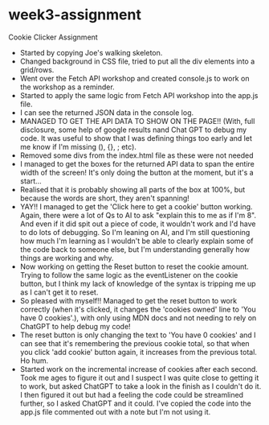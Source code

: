 # week3-assignment

Cookie Clicker Assignment

- Started by copying Joe's walking skeleton.
- Changed background in CSS file, tried to put all the div elements into a grid/rows.
- Went over the Fetch API workshop and created console.js to work on the workshop as a reminder.
- Started to apply the same logic from Fetch API workshop into the app.js file.
- I can see the returned JSON data in the console log.
- MANAGED TO GET THE API DATA TO SHOW ON THE PAGE!! (With, full disclosure, some help of google results nand Chat GPT to debug my code. It was useful to show that I was defining things too early and let me know if I'm missing (), {}, ; etc).
- Removed some divs from the index.html file as these were not needed
- I managed to get the boxes for the returned API data to span the entire width of the screen! It's only doing the button at the moment, but it's a start...
- Realised that it is probably showing all parts of the box at 100%, but because the words are short, they aren't spanning!
- YAY!! I managed to get the 'Click here to get a cookie' button working. Again, there were a lot of Qs to AI to ask "explain this to me as if I'm 8". And even if it did spit out a piece of code, it wouldn't work and I'd have to do lots of debugging. So I'm leaning on AI, and I'm still questioning how much I'm learning as I wouldn't be able to clearly explain some of the code back to someone else, but I'm understanding generally how things are working and why.
- Now working on getting the Reset button to reset the cookie amount. Trying to follow the same logic as the eventListener on the cookie button, but I think my lack of knowledge of the syntax is tripping me up as I can't get it to reset.
- So pleased with myself!! Managed to get the reset button to work correctly (when it's clicked, it changes the 'cookies owned' line to 'You have 0 cookies'.), with only using MDN docs and not needing to rely on ChatGPT to help debug my code!
- The reset button is only changing the text to 'You have 0 cookies' and I can see that it's remembering the previous cookie total, so that when you click 'add cookie' button again, it increases from the previous total. Ho hum.
- Started work on the incremental increase of cookies after each second. Took me ages to figure it out and I suspect I was quite close to getting it to work, but asked ChatGPT to take a look in the finish as I couldn't do it. I then figured it out but had a feeling the code could be streamlined further, so I asked ChatGPT and it could. I've copied the code into the app.js file commented out with a note but I'm not using it.
